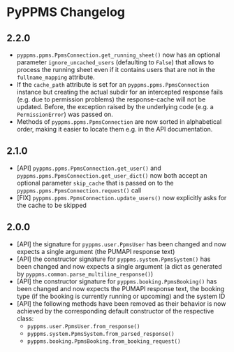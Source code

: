 # PyPPMS Changelog

## 2.2.0

- `pyppms.ppms.PpmsConnection.get_running_sheet()` now has an optional parameter
  `ignore_uncached_users` (defaulting to `False`) that allows to process the running
  sheet even if it contains users that are not in the `fullname_mapping` attribute.
- If the `cache_path` attribute is set for an `pyppms.ppms.PpmsConnection` instance but
  creating the actual subdir for an intercepted response fails (e.g. due to permission
  problems) the response-cache will not be updated. Before, the exception raised by
  the underlying code (e.g. a `PermissionError`) was passed on.
- Methods of `pyppms.ppms.PpmsConnection` are now sorted in alphabetical order, making
  it easier to locate them e.g. in the API documentation.

## 2.1.0

- [API] `pyppms.ppms.PpmsConnection.get_user()` and
  `pyppms.ppms.PpmsConnection.get_user_dict()` now both accept an optional parameter
  `skip_cache` that is passed on to the `pyppms.ppms.PpmsConnection.request()` call
- [FIX] `pyppms.ppms.PpmsConnection.update_users()` now explicitly asks for the cache
  to be skipped

## 2.0.0

- [API] the signature for `pyppms.user.PpmsUser` has been changed and now expects a
  single argument (the PUMAPI response text)
- [API] the constructor signature for `pyppms.system.PpmsSystem()` has been changed and
  now expects a single argument (a dict as generated by
  `pyppms.common.parse_multiline_response()`)
- [API] the constructor signature for `pyppms.booking.PpmsBooking()` has been changed
  and now expects the PUMAPI response text, the booking type (if the booking is
  currently running or upcoming) and the system ID
- [API] the following methods have been removed as their behavior is now achieved by the
  corresponding default constructor of the respective class:
  - `pyppms.user.PpmsUser.from_response()`
  - `pyppms.system.PpmsSystem.from_parsed_response()`
  - `pyppms.booking.PpmsBooking.from_booking_request()`
